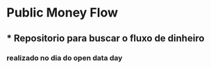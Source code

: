 # Public Money Flow
## * Repositorio para buscar o fluxo de dinheiro


### realizado no dia do open data day
